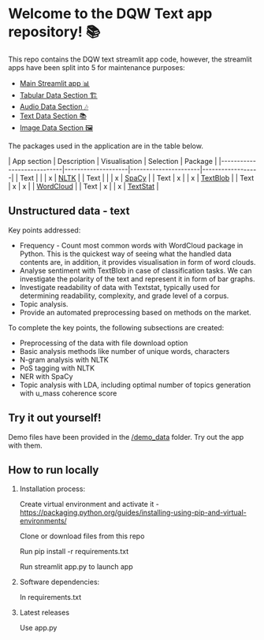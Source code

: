 # Welcome to the DQW Text app repository! 📚

This repo contains the DQW text streamlit app code, however, the streamlit apps have been split into 5 for maintenance purposes:

- [Main Streamlit app 📊](https://share.streamlit.io/soft-nougat/dqw-ivves/app.py)
- [Tabular Data Section 🏗️](https://share.streamlit.io/soft-nougat/dqw-ivves_structured/main/app.py)
- [Audio Data Section 🎶](https://share.streamlit.io/soft-nougat/dqw-ivves_audio/main/app.py)
- [Text Data Section 📚](https://share.streamlit.io/soft-nougat/dqw-ivves_text/main/app.py)
- [Image Data Section 🖼️](https://share.streamlit.io/soft-nougat/dqw-ivves_images/main/app.py)


The packages used in the application are in the table below.

| App section                |     Description    |     Visualisation    |     Selection    |     Package             |
|----------------------------|--------------------|----------------------|------------------|
|     Text                   |                    |                      |         x        |     [NLTK](https://github.com/nltk/nltk)               |
|     Text                   |                    |                      |         x        |     [SpaCy](https://github.com/explosion/spaCy)               |
|     Text                   |          x         |                      |         x        |     [TextBlob](https://github.com/sloria/TextBlob)            |
|     Text                   |          x         |           x          |                  |     [WordCloud](https://github.com/amueller/word_cloud)           |
|     Text                   |          x         |                      |         x        |     [TextStat](https://github.com/shivam5992/textstat)            |


## Unstructured data - text

Key points addressed:
- Frequency - Count most common words with WordCloud package in Python. This is the quickest way of seeing what the handled data contents are, in addition, it provides visualisation in form of word clouds. 
- Analyse sentiment with TextBlob in case of classification tasks. We can investigate the polarity of the text and represent it in form of bar graphs. 
- Investigate readability of data with Textstat, typically used for determining readability, complexity, and grade level of a corpus. 
- Topic analysis.
- Provide an automated preprocessing based on methods on the market.

To complete the key points, the following subsections are created:
- Preprocessing of the data with file download option
- Basic analysis methods like number of unique words, characters
- N-gram analysis with NLTK
- PoS tagging with NLTK
- NER with SpaCy
- Topic analysis with LDA, including optimal number of topics generation with u_mass coherence score

## Try it out yourself!

Demo files have been provided in the [/demo_data]() folder. 
Try out the app with them.

## How to run locally

1.	Installation process:

    Create virtual environment and activate it - https://packaging.python.org/guides/installing-using-pip-and-virtual-environments/
    
    Clone or download files from this repo
    
    Run pip install -r requirements.txt
    
    Run streamlit app.py to launch app

2.	Software dependencies:

    In requirements.txt

3.	Latest releases

    Use app.py